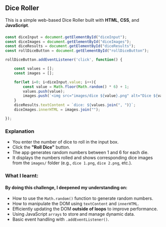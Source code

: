 ## Dice Roller
This is a simple web-based Dice Roller built with **HTML**, **CSS**, and **JavaScript**.
 

### 
```javascript
const diceInput = document.getElementById("diceInput");
const diceImages = document.getElementById("diceImages");
const diceResults = document.getElementById("diceResults");
const rollDiceButton = document.getElementById("rollDiceButton");

rollDiceButton.addEventListener('click', function() {

    const values = [];
    const images = [];

    for(let i=0; i<diceInput.value; i++){
        const value = Math.floor(Math.random() * 6) + 1;
        values.push(value);
        images.push(`<img src="images/dice ${value}.png" alt="Dice ${value}">`);
    }
    diceResults.textContent = `dice: ${values.join(", ")}`;
    diceImages.innerHTML = images.join("");

});
```

### Explanation
- You enter the number of dice to roll in the input box.
- Click the **"Roll Dice"** button.
- The app generates random numbers between 1 and 6 for each die.
- It displays the numbers rolled and shows corresponding dice images from the `images/` folder (e.g., `dice 1.png`, `dice 2.png`, etc.).  

### What I learnt:
#### By doing this challenge, I deepened my understanding on:
- How to use the `Math.random()` function to generate random numbers.  
- How to manipulate the DOM using `textContent` and `innerHTML`.  
- Efficiently updating the DOM **outside of loops** to improve performance.  
- Using JavaScript `arrays` to store and manage dynamic data.  
- Basic event handling with `.addEventListener()`. 